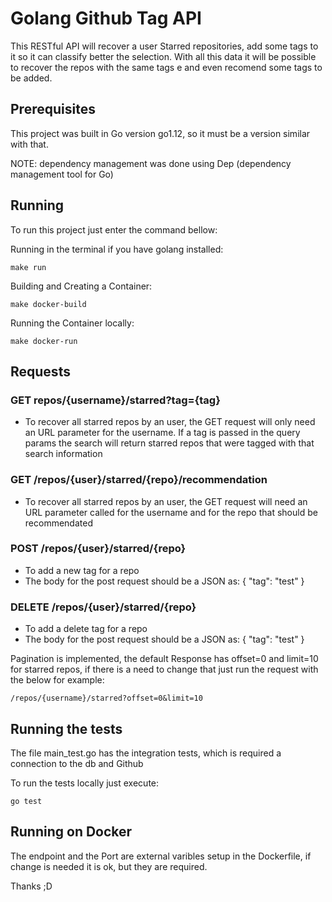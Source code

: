 # Golang Github Tag API

This RESTful API will recover a user Starred repositories, add some tags to it so it can classify better the selection. With all this data it will be possible to recover the repos with the same tags e and even recomend some tags to be added.

## Prerequisites

This project was built in Go version go1.12, so it must be a version similar with that.

NOTE: dependency management was done using Dep (dependency management tool for Go)

## Running

To run this project just enter the command bellow:

Running in the terminal if you have golang installed:
```
make run
```

Building and Creating a Container:
```
make docker-build
```

Running the Container locally:
```
make docker-run
```

## Requests 

### GET repos/{username}/starred?tag={tag}

- To recover all starred repos by an user, the GET request will only need an URL parameter for the username. If a tag is passed in the query params the search will return starred repos that were tagged with that search information

### GET /repos/{user}/starred/{repo}/recommendation

- To recover all starred repos by an user, the GET request will need an URL parameter called for the username and for the repo that should be recommendated

### POST /repos/{user}/starred/{repo}

- To add a new tag for a repo
- The body for the post request should be a JSON as:
{
	"tag": "test"
}

### DELETE /repos/{user}/starred/{repo}

- To add a delete tag for a repo
- The body for the post request should be a JSON as:
{
	"tag": "test"
}



Pagination is implemented, the default Response has offset=0 and limit=10 for starred repos, if there is a need to change that just run the request with the below for example:
```
/repos/{username}/starred?offset=0&limit=10
```


## Running the tests

The file main_test.go has the integration tests, which is required a connection to the db and Github

To run the tests locally just execute:

```
go test
```


## Running on Docker

The endpoint and the Port are external varibles setup in the Dockerfile, if change is needed it is ok, but they are required.

Thanks ;D